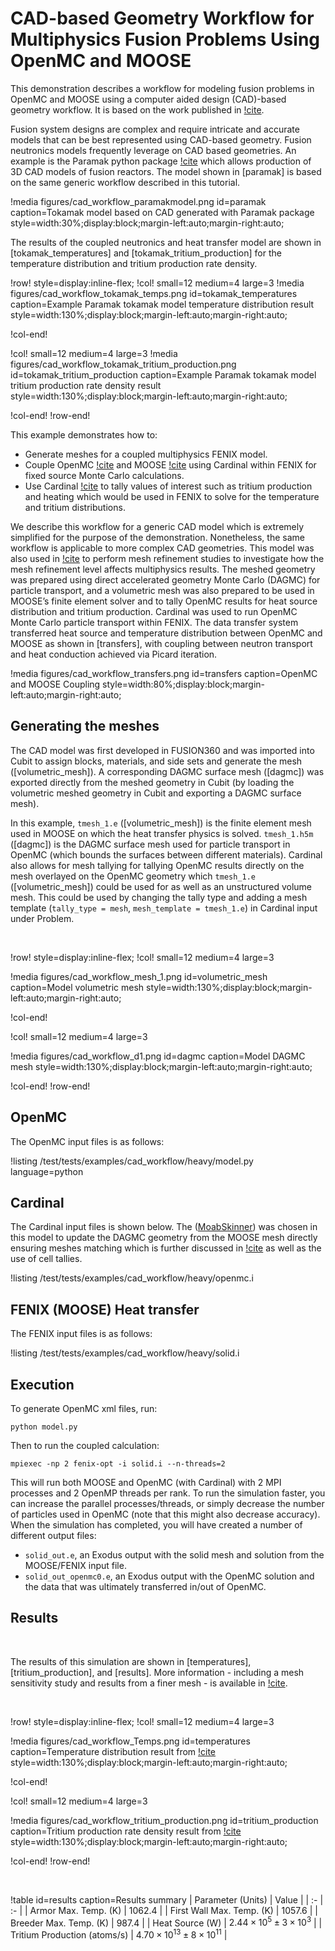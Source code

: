 # CAD-based Geometry Workflow for Multiphysics Fusion Problems Using OpenMC and MOOSE

This demonstration describes a workflow for modeling fusion problems in OpenMC and MOOSE using a computer aided design (CAD)-based geometry workflow. It is based on the work published in [!cite](Eltawila2024PBNC). 

Fusion system designs are complex and require intricate and accurate models that can be best represented using CAD-based geometry. Fusion neutronics models frequently leverage on CAD based geometries. An example is the Paramak python package [!cite](shimwell2021paramak) which allows production of 3D CAD models of fusion reactors. The model shown in [paramak] is based on the same generic workflow described in this tutorial.

!media figures/cad_workflow_paramakmodel.png 
  id=paramak
  caption=Tokamak model based on CAD generated with Paramak package
  style=width:30%;display:block;margin-left:auto;margin-right:auto;

The results of the coupled neutronics and heat transfer model are shown in [tokamak_temperatures] and [tokamak_tritium_production] for the temperature distribution and tritium production rate density.

!row! style=display:inline-flex;
!col! small=12 medium=4 large=3
!media figures/cad_workflow_tokamak_temps.png 
  id=tokamak_temperatures
  caption=Example Paramak tokamak model temperature distribution result 
  style=width:130%;display:block;margin-left:auto;margin-right:auto;

!col-end!

!col! small=12 medium=4 large=3
!media figures/cad_workflow_tokamak_tritium_production.png 
  id=tokamak_tritium_production
  caption=Example Paramak tokamak model tritium production rate density result
  style=width:130%;display:block;margin-left:auto;margin-right:auto;

!col-end!
!row-end!

This example demonstrates how to:
- Generate meshes for a coupled multiphysics FENIX model.
- Couple OpenMC [!cite](openmc) and MOOSE [!cite](giudicelli2024moose) using Cardinal within FENIX for fixed source Monte Carlo calculations.
- Use Cardinal [!cite](novak2022_cardinal) to tally values of interest such as tritium production and heating which would be used in FENIX to solve for the temperature and tritium distributions.

We describe this workflow for a generic CAD model which is extremely simplified for the purpose of the demonstration. Nonetheless, the same workflow is applicable to more complex CAD geometries. This model was also used in [!cite](Eltawila2024PBNC) to perform mesh refinement studies to investigate how the mesh refinement level affects multiphysics results. The meshed geometry was prepared using direct accelerated geometry Monte Carlo (DAGMC) for particle transport, and a volumetric mesh was also prepared to be used in MOOSE’s finite element solver and to tally OpenMC results for heat source distribution and tritium production. Cardinal was used to run OpenMC Monte Carlo particle transport within FENIX. The data transfer system transferred heat source and temperature distribution between OpenMC and MOOSE as shown in [transfers], with coupling between neutron transport and heat conduction achieved via Picard iteration.

!media figures/cad_workflow_transfers.png 
  id=transfers
  caption=OpenMC and MOOSE Coupling
  style=width:80%;display:block;margin-left:auto;margin-right:auto;

## Generating the meshes

The CAD model was first developed in FUSION360 and was imported into Cubit to assign blocks, materials, and side sets and generate the mesh ([volumetric_mesh]). A corresponding DAGMC surface mesh ([dagmc]) was exported directly from the meshed geometry in Cubit (by loading the volumetric meshed geometry in Cubit and exporting a DAGMC surface mesh).

In this example, `tmesh_1.e` ([volumetric_mesh]) is the finite element mesh used in MOOSE on which the heat transfer physics is solved. `tmesh_1.h5m` ([dagmc]) is the DAGMC surface mesh used for particle transport in OpenMC (which bounds the surfaces between different materials). Cardinal also allows for mesh tallying for tallying OpenMC results directly on the mesh overlayed on the OpenMC geometry which `tmesh_1.e` ([volumetric_mesh]) could be used for as well as an unstructured volume mesh. This could be used by changing the tally type and adding a mesh template (`tally_type = mesh`, `mesh_template = tmesh_1.e`) in Cardinal input under Problem.

&nbsp;

!row! style=display:inline-flex;
!col! small=12 medium=4 large=3

!media figures/cad_workflow_mesh_1.png 
  id=volumetric_mesh
  caption=Model volumetric mesh
  style=width:130%;display:block;margin-left:auto;margin-right:auto;

!col-end!

!col! small=12 medium=4 large=3

!media figures/cad_workflow_d1.png 
  id=dagmc
  caption=Model DAGMC mesh
  style=width:130%;display:block;margin-left:auto;margin-right:auto;

!col-end!
!row-end!

## OpenMC

The OpenMC input files is as follows:

!listing /test/tests/examples/cad_workflow/heavy/model.py language=python

## Cardinal

The Cardinal input files is shown below. The ([MoabSkinner](https://cardinal.cels.anl.gov/source/userobjects/MoabSkinner.html)) was chosen in this model to update the DAGMC geometry from the MOOSE mesh directly ensuring meshes matching which is further discussed in [!cite](Eltawila2024PBNC) as well as the use of cell tallies.

!listing /test/tests/examples/cad_workflow/heavy/openmc.i

## FENIX (MOOSE) Heat transfer

The FENIX input files is as follows:

!listing /test/tests/examples/cad_workflow/heavy/solid.i

## Execution

To generate OpenMC xml files, run:

```
python model.py
```

Then to run the coupled calculation:

```
mpiexec -np 2 fenix-opt -i solid.i --n-threads=2
```

This will run both MOOSE and OpenMC (with Cardinal) with 2 MPI processes and 2 OpenMP threads per rank. To run the simulation faster, you can increase the parallel processes/threads, or simply decrease the number of particles used in OpenMC (note that this might also decrease accuracy). When the simulation has completed, you will have created a number of different output files:

- `solid_out.e`, an Exodus output with the solid mesh and solution from the MOOSE/FENIX input file.
- `solid_out_openmc0.e`, an Exodus output with the OpenMC solution and the data that was ultimately transferred in/out of OpenMC.

## Results
  
&nbsp;

The results of this simulation are shown in [temperatures], [tritium_production], and [results]. More information - including a mesh sensitivity study and results from a finer mesh - is available in [!cite](Eltawila2024PBNC).

&nbsp;

!row! style=display:inline-flex;
!col! small=12 medium=4 large=3

!media figures/cad_workflow_Temps.png 
  id=temperatures
  caption=Temperature distribution result from [!cite](Eltawila2024PBNC)
  style=width:130%;display:block;margin-left:auto;margin-right:auto;

!col-end!

!col! small=12 medium=4 large=3

!media figures/cad_workflow_tritium_production.png 
  id=tritium_production
  caption=Tritium production rate density result from [!cite](Eltawila2024PBNC)
  style=width:130%;display:block;margin-left:auto;margin-right:auto;

!col-end!
!row-end!

&nbsp;

!table id=results caption=Results summary
| Parameter (Units) | Value |
| :- | :- |
| Armor Max. Temp. (K)         | $1062.4$                   |
| First Wall Max. Temp. (K)    | $1057.6$                   |
| Breeder Max. Temp. (K)       | $987.4$                    |
| Heat Source (W)              | $2.44 \times 10^5 \pm 3 \times 10^3$   |
| Tritium Production (atoms/s) | $4.70 \times 10^{13} \pm 8 \times 10^{11}$ |

&nbsp;